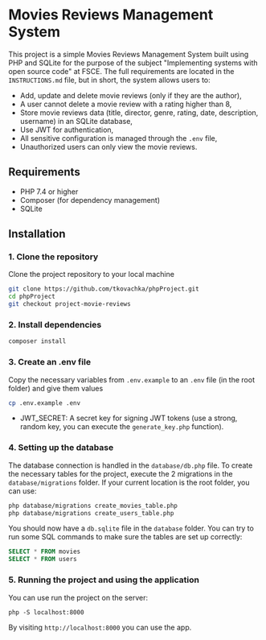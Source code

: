 # Movies Reviews Management System

This project is a simple Movies Reviews Management System built using PHP and SQLite for the purpose of the subject "Implementing systems with open source code" at FSCE.
The full requirements are located in the `INSTRUCTIONS.md` file, but in short, the system allows users to:

- Add, update and delete movie reviews (only if they are the author),
- A user cannot delete a movie review with a rating higher than 8,
- Store movie reviews data (title, director, genre, rating, date, description, username) in an SQLite database,
- Use JWT for authentication,
- All sensitive configuration is managed through the `.env` file,
- Unauthorized users can only view the movie reviews.

## Requirements

- PHP 7.4 or higher
- Composer (for dependency management)
- SQLite

## Installation

### 1. Clone the repository

Clone the project repository to your local machine

```bash
git clone https://github.com/tkovachka/phpProject.git
cd phpProject
git checkout project-movie-reviews
```

### 2. Install dependencies
```bash
composer install
```


### 3. Create an .env file
Copy the necessary variables from `.env.example` to an `.env` file (in the root folder) and give them values
```bash
cp .env.example .env
```
- JWT_SECRET: A secret key for signing JWT tokens (use a strong, random key, you can execute the `generate_key.php` function).


### 4. Setting up the database
The database connection is handled in the `database/db.php` file.
To create the necessary tables for the project, execute the 2 migrations in the `database/migrations` folder.
If your current location is the root folder, you can use:
```bash
php database/migrations create_movies_table.php
php database/migrations create_users_table.php
```
You should now have a `db.sqlite` file in the `database` folder.
You can try to run some SQL commands to make sure the tables are set up correctly:
```sql
SELECT * FROM movies
SELECT * FROM users
```


### 5. Running the project and using the application
You can use run the project on the server:
```
php -S localhost:8000 
```
By visiting `http://localhost:8000` you can use the app.
